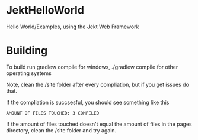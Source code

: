 # JektHelloWorld
Hello World/Examples, using the Jekt Web Framework

# Building

To build run gradlew compile for windows, ./gradlew compile for other operating systems

Note, clean the <buildDir>/site folder after every compliation, but if you get issues do that.
  
  If the compliation is succsesful, you should see something like this

`AMOUNT OF FILES TOUCHED: 3
COMPILED`
  
  If the amount of files touched doesn't equal the amount of files in the pages directory, clean the <buildDir>/site folder and try again.
